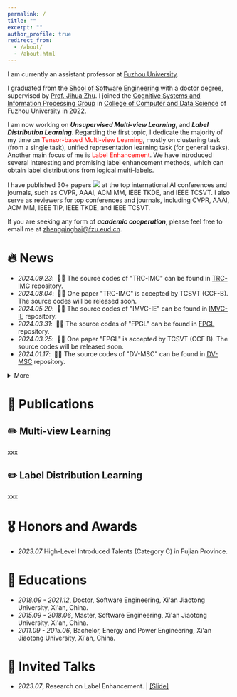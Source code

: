 ```yaml
---
permalink: /
title: ""
excerpt: ""
author_profile: true
redirect_from: 
  - /about/
  - /about.html
---
```


<span class='anchor' id='about-me'></span>

I am currently an assistant professor at [Fuzhou University](https://www.fzu.edu.cn/). 

I graduated from the [Shool of Software Engineering](https://se.xjtu.edu.cn/)  with a doctor degree, supervised by [Prof. Jihua Zhu]([https://english.nudt.edu.cn/](https://gr.xjtu.edu.cn/en/web/zhujh)). I joined the [Cognitive Systems and Information Processing Group](https://csip.fzu.edu.cn/) in [College of Computer and Data Science](https://ccds.fzu.edu.cn/) of Fuzhou University in 2022.

I am now working on ***Unsupervised Multi-view Learning***, and ***Label Distribution Learning***. Regarding the first topic, I dedicate the majority of my time on <font color="red">Tensor-based Multi-view Learning</font>, mostly on clustering task (from a single task), unified representation learning task (for general tasks). Another main focus of me is <font color="red">Label Enhancement</font>. We have introduced several interesting and promising label enhancement methods, which can obtain label distributions from logical multi-labels. 

I have published 30+ papers <a href='https://scholar.google.com/citations?user=4FA6C0AAAAAJ'><img src="https://img.shields.io/endpoint?logo=Google%20Scholar&url=https%3A%2F%2Fcdn.jsdelivr.net%2Fgh%2Fqinghai-zheng%2Fqinghai-zheng.github.io@google-scholar-stats%2Fgs_data_shieldsio.json&labelColor=f6f6f6&color=9cf&style=flat&label=citations"></a> at the top international AI conferences and journals, such as CVPR, AAAI, ACM MM, IEEE TKDE, and IEEE TCSVT. I also serve as reviewers for top conferences and journals, including CVPR, AAAI, ACM MM, IEEE TIP, IEEE TKDE, and IEEE TCSVT.

If you are seeking any form of ***academic cooperation***, please feel free to email me at [zhengqinghai@fzu.eud.cn](mailto:zhengqinghai@fzu.edu.cn). 

# 🔥 News
- *2024.09.23*: &nbsp;🎉🎉 The source codes of "TRC-IMC" can be found in [TRC-IMC](https://github.com/qinghai-zheng/TRC-IMC) repository.
- *2024.08.04*: &nbsp;🎉🎉 One paper "TRC-IMC" is accepted by TCSVT (CCF-B). The source codes will be released soon.
- *2024.05.20*: &nbsp;🎉🎉 The source codes of "IMVC-IE" can be found in [IMVC-IE](https://github.com/qinghai-zheng/IMVC-IE) repository.
- *2024.03.31*: &nbsp;🎉🎉 The source codes of "FPGL" can be found in [FPGL](https://github.com/qinghai-zheng/FPGL) repository.
- *2024.03.25*: &nbsp;🎉🎉 One paper "FPGL" is accepted by TCSVT (CCF B). The source codes will be released soon.
- *2024.01.17*: &nbsp;🎉🎉 The source codes of "DV-MSC" can be found in [DV-MSC](https://github.com/qinghai-zheng/DV-MSC) repository.

<details>
  <summary>More</summary>
  
  - *2023.12.17*: &nbsp;🎉🎉 100 citations is achieved by my first paper: "Feature concatenation multi-view subspace clustering".
  - *2023.12.04*: &nbsp;🎉🎉 One paper "IMVC-IE" is accepted by ICASSP 2024 (CCF B). Congratulations to Binqiang Huang, good work! The source codes will be released soon.
  - *2023.12.03*: &nbsp;🎉🎉 One paper "DV-MSC" was accepted by KBS. Congratulations to Shoujie Lan, good work! The source codes will be released soon.
  - *2023.03.08*: &nbsp;🎉🎉 One paper "LIB" was accepted by CVPR 2023 (CCF A). The source codes can be found in [LIBLE](https://github.com/qinghai-zheng/LIBLE) repository.
  - *2022.10.31*: &nbsp;🎉🎉 The source codes of "GUMRL" can be found in [GUMRL](https://github.com/qinghai-zheng/GUMRL) repository.
  - *2022.10.31*: &nbsp;🎉🎉 The source codes of "MSCVC" can be found in [MSCVC](https://github.com/qinghai-zheng/MSCVC) repository.
  - *2022.10.05*: &nbsp;🎉🎉 The source codes of "FESRL" can be found in [FESRL](https://github.com/qinghai-zheng/FESRL) repository.
  - *2022.09.18*: &nbsp;🎉🎉 The source codes of CMRL can be found in [CMRL](https://github.com/qinghai-zheng/CMRL) repository.
  - *2022.08.23*: &nbsp;🎉🎉 One paper "FESRL" is accepted by IEEE SPL (CCF C). The source codes will be released soon.
  - *2022.08.18*: &nbsp;🎉🎉 One paper "GUMRL" is accepted by IEEE TCSVT (CCF B). The source codes will be released soon.
  - *2022.08.12*: &nbsp;🎉🎉 One paper "CMRL" is accepted by Information Fusion (IF=17.564). The source codes will be released soon.
</details>

# 📝 Publications 
## ✏️ Multi-view Learning
xxx

## ✏️ Label Distribution Learning
xxx

# 🎖 Honors and Awards
- *2023.07* High-Level Introduced Talents (Category C) in Fujian Province. 

# 📖 Educations
- *2018.09 - 2021.12*,  Doctor, Software Engineering,  Xi'an Jiaotong University, Xi'an, China. 
- *2015.09 - 2018.06*,  Master, Software Engineering,  Xi'an Jiaotong University, Xi'an, China.
- *2011.09 - 2015.06*,  Bachelor, Energy and Power Engineering, Xi'an Jiaotong University, Xi'an, China. 

# 💬 Invited Talks
- *2023.07*, Research on Label Enhancement.  \| [\[Slide\]](../slides/20230702_LE.pdf)

<script type="text/javascript" src="//rf.revolvermaps.com/0/0/8.js?i=5fb4riaa751&amp;m=0&amp;c=ff0000&amp;cr1=ffffff&amp;f=arial&amp;l=33" async="async"></script>
